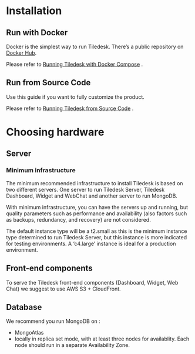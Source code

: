 # Installation

## Run with Docker <a id="run-with-docker"></a>

Docker is the simplest way to run Tiledesk. There’s a public repository on [Docker Hub](https://hub.docker.com/u/tiledesk).

Please refer to [Running Tiledesk with Docker Compose](running-tiledesk-with-docker-compose.md) .

## Run from Source Code <a id="run-from-sourcecode"></a>

Use this guide if you want to fully customize the product.

Please refer to [Running Tiledesk from Source Code](running-tiledesk-from-sourcecode.md) .


# Choosing hardware

## Server

### Minimum infrastructure

The minimum recommended infrastructure to install Tiledesk is based on two different servers. One server to run Tiledesk Server, Tiledesk Dashboard, Widget and WebChat and another server to run MongoDB.

With minimum infrastructure, you can have the servers up and running, but quality parameters such as performance and availability (also factors such as backups, redundancy, and recovery) are not considered. 

The default instance type will be a t2.small as this is the minimum instance type determined to run Tiledesk Server, but this instance is more indicated for testing environments. A ‘c4.large’ instance is ideal for a production environment.

## Front-end components

To serve the Tiledesk front-end components (Dashboard, Widget, Web Chat) we suggest to use AWS S3 + CloudFront.

## Database

We recommend you run MongoDB on : 
- MongoAtlas 
- locally in replica set mode, with at least three nodes for availablity. Each node should run in a separate Availability Zone.
